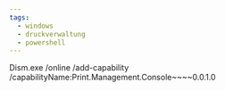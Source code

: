 ```yaml
---
tags:
  - windows
  - druckverwaltung
  - powershell
---
```

Dism.exe /online /add-capability /capabilityName:Print.Management.Console~~~~0.0.1.0